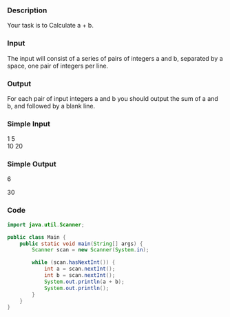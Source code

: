 ### Description
Your task is to Calculate a + b. 

### Input
The input will consist of a series of pairs of integers a and b, separated by a space, one pair of integers per line. 

### Output
For each pair of input integers a and b you should output the sum of a and b, and followed by a blank line. 

### Simple Input
1 5  
10 20

### Simple Output
6  
  
30  
  

### Code
```java
import java.util.Scanner;

public class Main {
    public static void main(String[] args) {
        Scanner scan = new Scanner(System.in);

        while (scan.hasNextInt()) {
            int a = scan.nextInt();
            int b = scan.nextInt();
            System.out.println(a + b);
            System.out.println();
        }
    }
}
```